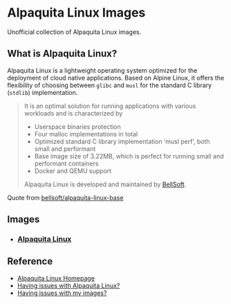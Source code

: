 # Alpaquita Linux Images

Unofficial collection of Alpaquita Linux images. 

## What is Alpaquita Linux?

Alpaquita Linux is a lightweight operating system optimized for the deployment of cloud native applications. Based on Alpine Linux, it offers the flexibility of choosing between `glibc` and `musl` for the standard C library (`stdlib`) implementation.


>It is an optimal solution for running applications with various workloads and is characterized by
>
> - Userspace binaries protection
> - Four malloc implementations in total
> - Optimized standard C library implementation ‘musl perf’, both small and performant
> - Base image size of 3.22MB, which is perfect for running small and performant containers
> - Docker and QEMU support
>
> Alpaquita Linux is developed and maintained by [BellSoft](https://bell-sw.com).

Quote from [bellsoft/alpaquita-linux-base](https://hub.docker.com/r/bellsoft/alpaquita-linux-base)

## Images

- ### [Alpaquita Linux](https://hub.docker.com/r/astarivi/alpaquita)

## Reference

- [Alpaquita Linux Homepage](https://bell-sw.com/alpaquita-linux/)
- [Having issues with Alpaquita Linux?](https://github.com/bell-sw/Alpaquita/issues)
- [Having issues with my images?](https://github.com/astarivi/alpaquita-images/issues)
